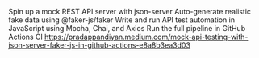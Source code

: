 Spin up a mock REST API server with json-server
Auto-generate realistic fake data using @faker-js/faker
Write and run API test automation in JavaScript using Mocha, Chai, and Axios
Run the full pipeline in GitHub Actions CI
https://pradappandiyan.medium.com/mock-api-testing-with-json-server-faker-js-in-github-actions-e8a8b3ea3d03
